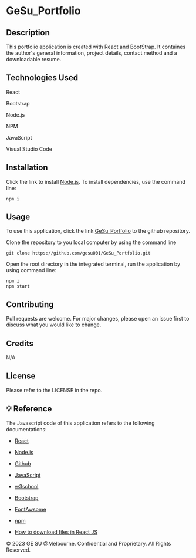 # GeSu_Portfolio

[](https://github.com/gesu001/Employee-Tracker/assets/125954857/611db2a7-fb24-4390-8729-c072164cbcb6)

## Description

This portfolio application is created with React and BootStrap. It containes the author's general information, project details, contact method and a downloadable resume.

## Technologies Used

React

Bootstrap

Node.js

NPM

JavaScript

Visual Studio Code

## Installation

Click the link to install [Node.js](https://nodejs.org/en). To install dependencies, use the command line:

```
npm i
```

## Usage

To use this application, click the link [GeSu_Portfolio](https://github.com/gesu001/GeSu_Portfolio) to the github repository.

Clone the repository to you local computer by using the command line

    git clone https://github.com/gesu001/GeSu_Portfolio.git


Open the root directory in the integrated terminal, run the application by using command line:

    npm i
    npm start


## Contributing

Pull requests are welcome. For major changes, please open an issue first to discuss what you would like to change.

## Credits

N/A

## License

Please refer to the LICENSE in the repo.

## 💡 Reference

The Javascript code of this application refers to the following documentations:

- [React](https://legacy.reactjs.org/)

- [Node.js](https://nodejs.org/en)

- [Github](https://github.com/)

- [JavaScript](https://developer.mozilla.org/en-US/docs/Web/JavaScript)

- [w3school](https://www.w3schools.com/js/default.asp)

- [Bootstrap](https://getbootstrap.com/)

- [FontAwsome](https://fontawesome.com/)

- [npm](https://www.npmjs.com/package/inquirer)

- [How to download files in React JS ](https://www.youtube.com/watch?v=IPEqb_AJbAQ)

© 2023 GE SU @Melbourne. Confidential and Proprietary. All Rights Reserved.
